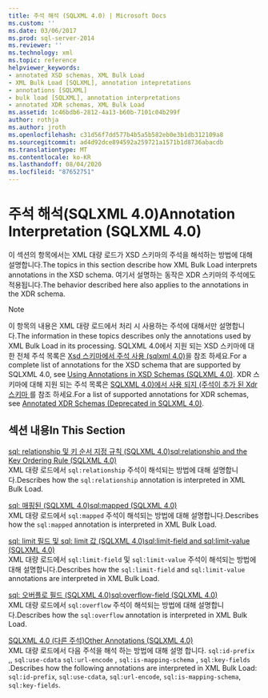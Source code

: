 ```yaml
---
title: 주석 해석 (SQLXML 4.0) | Microsoft Docs
ms.custom: ''
ms.date: 03/06/2017
ms.prod: sql-server-2014
ms.reviewer: ''
ms.technology: xml
ms.topic: reference
helpviewer_keywords:
- annotated XSD schemas, XML Bulk Load
- XML Bulk Load [SQLXML], annotation intepretations
- annotations [SQLXML]
- bulk load [SQLXML], annotation interpretations
- annotated XDR schemas, XML Bulk Load
ms.assetid: 1c46bdb6-2812-4a13-b60b-7101c04b299f
author: rothja
ms.author: jroth
ms.openlocfilehash: c31d56f7dd577b4b5a5b582eb0e3b1db312109a8
ms.sourcegitcommit: ad4d92dce894592a259721a1571b1d8736abacdb
ms.translationtype: MT
ms.contentlocale: ko-KR
ms.lasthandoff: 08/04/2020
ms.locfileid: "87652751"
---
```

# <a name="annotation-interpretation-sqlxml-40"></a><span data-ttu-id="27169-102">주석 해석(SQLXML 4.0)</span><span class="sxs-lookup"><span data-stu-id="27169-102">Annotation Interpretation (SQLXML 4.0)</span></span>
  <span data-ttu-id="27169-103">이 섹션의 항목에서는 XML 대량 로드가 XSD 스키마의 주석을 해석하는 방법에 대해 설명합니다.</span><span class="sxs-lookup"><span data-stu-id="27169-103">The topics in this section describe how XML Bulk Load interprets annotations in the XSD schema.</span></span> <span data-ttu-id="27169-104">여기서 설명하는 동작은 XDR 스키마의 주석에도 적용됩니다.</span><span class="sxs-lookup"><span data-stu-id="27169-104">The behavior described here also applies to the annotations in the XDR schema.</span></span>  
  
> [!NOTE]  
>  <span data-ttu-id="27169-105">이 항목의 내용은 XML 대량 로드에서 처리 시 사용하는 주석에 대해서만 설명합니다.</span><span class="sxs-lookup"><span data-stu-id="27169-105">The information in these topics describes only the annotations used by XML Bulk Load in its processing.</span></span> <span data-ttu-id="27169-106">SQLXML 4.0에서 지원 되는 XSD 스키마에 대 한 전체 주석 목록은 [Xsd 스키마에서 주석 사용 &#40;sqlxml 4.0&#41;](../../sqlxml-annotated-xsd-schemas-using/using-annotations-in-xsd-schemas-sqlxml-4-0.md)을 참조 하세요.</span><span class="sxs-lookup"><span data-stu-id="27169-106">For a complete list of annotations for the XSD schema that are supported by SQLXML 4.0, see [Using Annotations in XSD Schemas &#40;SQLXML 4.0&#41;](../../sqlxml-annotated-xsd-schemas-using/using-annotations-in-xsd-schemas-sqlxml-4-0.md).</span></span> <span data-ttu-id="27169-107">XDR 스키마에 대해 지원 되는 주석 목록은 [SQLXML 4.0&#41;에서 사용 되지 &#40;주석이 추가 된 Xdr 스키마 ](../../sqlxml/annotated-xsd-schemas/annotated-xdr-schemas-deprecated-in-sqlxml-4-0.md)를 참조 하세요.</span><span class="sxs-lookup"><span data-stu-id="27169-107">For a list of supported annotations for XDR schemas, see [Annotated XDR Schemas &#40;Deprecated in SQLXML 4.0&#41;](../../sqlxml/annotated-xsd-schemas/annotated-xdr-schemas-deprecated-in-sqlxml-4-0.md).</span></span>  
  
## <a name="in-this-section"></a><span data-ttu-id="27169-108">섹션 내용</span><span class="sxs-lookup"><span data-stu-id="27169-108">In This Section</span></span>  
 [<span data-ttu-id="27169-109">sql: relationship 및 키 순서 지정 규칙 &#40;SQLXML 4.0&#41;</span><span class="sxs-lookup"><span data-stu-id="27169-109">sql:relationship and the Key Ordering Rule &#40;SQLXML 4.0&#41;</span></span>](annotation-interpretation-sql-relationship-and-key-ordering-rule.md)  
 <span data-ttu-id="27169-110">XML 대량 로드에서 `sql:relationship` 주석이 해석되는 방법에 대해 설명합니다.</span><span class="sxs-lookup"><span data-stu-id="27169-110">Describes how the `sql:relationship` annotation is interpreted in XML Bulk Load.</span></span>  
  
 [<span data-ttu-id="27169-111">sql: 매핑된 &#40;SQLXML 4.0&#41;</span><span class="sxs-lookup"><span data-stu-id="27169-111">sql:mapped &#40;SQLXML 4.0&#41;</span></span>](annotation-interpretation-sql-mapped.md)  
 <span data-ttu-id="27169-112">XML 대량 로드에서 `sql:mapped` 주석이 해석되는 방법에 대해 설명합니다.</span><span class="sxs-lookup"><span data-stu-id="27169-112">Describes how the `sql:mapped` annotation is interpreted in XML Bulk Load.</span></span>  
  
 [<span data-ttu-id="27169-113">sql: limit 필드 및 sql: limit 값 &#40;SQLXML 4.0&#41;</span><span class="sxs-lookup"><span data-stu-id="27169-113">sql:limit-field and sql:limit-value &#40;SQLXML 4.0&#41;</span></span>](annotation-interpretation-sql-limit-field-and-sql-limit-value.md)  
 <span data-ttu-id="27169-114">XML 대량 로드에서 `sql:limit-field` 및 `sql:limit-value` 주석이 해석되는 방법에 대해 설명합니다.</span><span class="sxs-lookup"><span data-stu-id="27169-114">Describes how the `sql:limit-field` and `sql:limit-value` annotations are interpreted in XML Bulk Load.</span></span>  
  
 [<span data-ttu-id="27169-115">sql: 오버플로 필드 &#40;SQLXML 4.0&#41;</span><span class="sxs-lookup"><span data-stu-id="27169-115">sql:overflow-field &#40;SQLXML 4.0&#41;</span></span>](annotation-interpretation-sql-overflow-field.md)  
 <span data-ttu-id="27169-116">XML 대량 로드에서 `sql:overflow` 주석이 해석되는 방법에 대해 설명합니다.</span><span class="sxs-lookup"><span data-stu-id="27169-116">Describes how the `sql:overflow` annotation is interpreted in XML Bulk Load.</span></span>  
  
 [<span data-ttu-id="27169-117">SQLXML 4.0 &#40;다른 주석&#41;</span><span class="sxs-lookup"><span data-stu-id="27169-117">Other Annotations &#40;SQLXML 4.0&#41;</span></span>](annotation-interpretation-other-annotations.md)  
 <span data-ttu-id="27169-118">XML 대량 로드에서 다음 주석을 해석 하는 방법에 대해 설명 합니다. `sql:id-prefix` ,, `sql:use-cdata` `sql:url-encode` , `sql:is-mapping-schema` , `sql:key-fields` .</span><span class="sxs-lookup"><span data-stu-id="27169-118">Describes how the following annotations are interpreted in XML Bulk Load: `sql:id-prefix`, `sql:use-cdata`, `sql:url-encode`, `sql:is-mapping-schema`, `sql:key-fields`.</span></span>  
  
  

